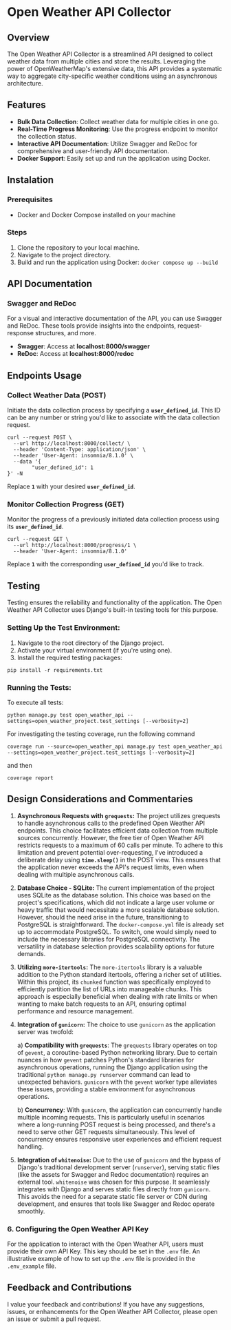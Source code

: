# Open Weather API Collector

## Overview

The Open Weather API Collector is a streamlined API designed to collect weather data from multiple cities and store the results. Leveraging the power of OpenWeatherMap's extensive data, this API provides a systematic way to aggregate city-specific weather conditions using an asynchronous architecture.

## Features

* **Bulk Data Collection**: Collect weather data for multiple cities in one go.
* **Real-Time Progress Monitoring**: Use the progress endpoint to monitor the collection status.
* **Interactive API Documentation**: Utilize Swagger and ReDoc for comprehensive and user-friendly API documentation.
* **Docker Support**: Easily set up and run the application using Docker.

## Instalation

### Prerequisites

* Docker and Docker Compose installed on your machine 

### Steps

1. Clone the repository to your local machine.
2. Navigate to the project directory.
3. Build and run the application using Docker:
```docker compose up --build```

## API Documentation

### Swagger and ReDoc

For a visual and interactive documentation of the API, you can use Swagger and ReDoc. These tools provide insights into the endpoints, request-response structures, and more.

* **Swagger**: Access at **localhost:8000/swagger**
* **ReDoc**: Access at **localhost:8000/redoc**

## Endpoints Usage

### Collect Weather Data (POST)

Initiate the data collection process by specifying a **`user_defined_id`**. This ID can be any number or string you'd like to associate with the data collection request.

```
curl --request POST \
  --url http://localhost:8000/collect/ \
  --header 'Content-Type: application/json' \
  --header 'User-Agent: insomnia/8.1.0' \
  --data '{
        "user_defined_id": 1
}' -N
```

Replace **`1`** with your desired **`user_defined_id`**.

### Monitor Collection Progress (GET)

Monitor the progress of a previously initiated data collection process using its **`user_defined_id`**.

```
curl --request GET \
  --url http://localhost:8000/progress/1 \
  --header 'User-Agent: insomnia/8.1.0'
```

Replace **`1`** with the corresponding **`user_defined_id`** you'd like to track.

## Testing 

Testing ensures the reliability and functionality of the application. The Open Weather API Collector uses Django's built-in testing tools for this purpose.

### Setting Up the Test Environment:

1. Navigate to the root directory of the Django project.
2. Activate your virtual environment (if you're using one).
3. Install the required testing packages:
```
pip install -r requirements.txt
```

### Running the Tests:

To execute all tests:
```
python manage.py test open_weather_api --settings=open_weather_project.test_settings [--verbosity=2]
```

For investigating the testing coverage, run the following command
```
coverage run --source=open_weather_api manage.py test open_weather_api --settings=open_weather_project.test_settings [--verbosity=2]
```
and then
```
coverage report
```

## Design Considerations and Commentaries

1. **Asynchronous Requests with **`grequests`**:** 
The project utilizes grequests to handle asynchronous calls to the predefined Open Weather API endpoints. This choice facilitates efficient data collection from multiple sources concurrently. However, the free tier of Open Weather API restricts requests to a maximum of 60 calls per minute. To adhere to this limitation and prevent potential over-requesting, I've introduced a deliberate delay using **`time.sleep()`** in the POST view. This ensures that the application never exceeds the API's request limits, even when dealing with multiple asynchronous calls. 

2. **Database Choice - SQLite:**
The current implementation of the project uses SQLite as the database solution. This choice was based on the project's specifications, which did not indicate a large user volume or heavy traffic that would necessitate a more scalable database solution. However, should the need arise in the future, transitioning to PostgreSQL is straightforward. The `docker-compose.yml` file is already set up to accommodate PostgreSQL. To switch, one would simply need to include the necessary libraries for PostgreSQL connectivity. The versatility in database selection provides scalability options for future demands.

3. **Utilizing `more-itertools`:** 
   The `more-itertools` library is a valuable addition to the Python standard itertools, offering a richer set of utilities. Within this project, its `chunked` function was specifically employed to efficiently partition the list of URLs into manageable chunks. This approach is especially beneficial when dealing with rate limits or when wanting to make batch requests to an API, ensuring optimal performance and resource management.

4. **Integration of `gunicorn`:** 
   The choice to use `gunicorn` as the application server was twofold:
   
   a) **Compatibility with `grequests`**: The `grequests` library operates on top of `gevent`, a coroutine-based Python networking library. Due to certain nuances in how `gevent` patches Python's standard libraries for asynchronous operations, running the Django application using the traditional `python manage.py runserver` command can lead to unexpected behaviors. `gunicorn` with the `gevent` worker type alleviates these issues, providing a stable environment for asynchronous operations.
   
   b) **Concurrency**: With `gunicorn`, the application can concurrently handle multiple incoming requests. This is particularly useful in scenarios where a long-running POST request is being processed, and there's a need to serve other GET requests simultaneously. This level of concurrency ensures responsive user experiences and efficient request handling.

5. **Integration of `whitenoise`:** 
   Due to the use of `gunicorn` and the bypass of Django's traditional development server (`runserver`), serving static files (like the assets for Swagger and Redoc documentation) requires an external tool. `whitenoise` was chosen for this purpose. It seamlessly integrates with Django and serves static files directly from `gunicorn`. This avoids the need for a separate static file server or CDN during development, and ensures that tools like Swagger and Redoc operate smoothly.

### 6. Configuring the Open Weather API Key
For the application to interact with the Open Weather API, users must provide their own API Key. This key should be set in the `.env` file. An illustrative example of how to set up the `.env` file is provided in the `.env_example` file.


## Feedback and Contributions

I value your feedback and contributions! If you have any suggestions, issues, or enhancements for the Open Weather API Collector, please open an issue or submit a pull request.